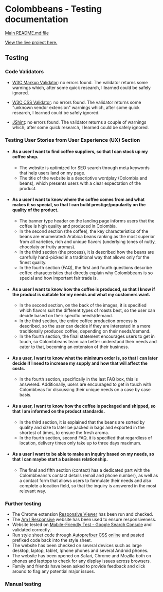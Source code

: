 # Colombbeans - Testing documentation

[Main README.md file](/README.md)

[View the live project here.](https://mihaelavacarus.github.io/MS2-Colombbeans/)

## Testing

### Code Validators 

- [W3C Markup Validator](https://validator.w3.org/#validate_by_input): no errors found. The validator returns some warnings which, after some quick research, I learned could be safely ignored.

- [W3C CSS Validator](https://jigsaw.w3.org/css-validator/#validate_by_input): no errors found. The validator returns some "unknown vendor extension" warnings which, after some quick research, I learned could be safely ignored.

- [JShint](https://jshint.com/): no errors found. The validator returns a couple of warnings which, after some quick research, I learned could be safely ignored.

### Testing User Stories from User Experience (UX) Section

- #### As a user I want to find coffee suppliers, so that I can stock up my coffee shop.
    - The website is optimized for SEO search through meta keywords that help users land on my page. 
    - The title of the website is a descriptive wordplay (Colombia and beans), which presents users with a clear expectation of the product.
- #### As a user I want to know where the coffee comes from and what makes it so special, so that I can build prestige/popularity on the quality of the product.
    - The banner type header on the landing page informs users that the coffee is high quality and produced in Colombia.
    - In the second section (the coffee), the key characteristics of the beans are enumerated: Arabica beans ranking as the most superior from all varieties, rich and unique flavors (underlying tones of nutty, chocolaty or fruity aromas).
    - In the third section (the process), it is described how the beans are carefully hand-picked in a traditional way that allows only for the finest quality.
    - In the fourth section (FAQ), the first and fourth questions describe coffee characteristics that directly explain why Colombbeans is so special and how important fair trade is.
- #### As a user I want to know how the coffee is produced, so that I know if the product is suitable for my needs and what my customers want.
    - In the second section, on the back of the images, it is specified which flavors suit the different types of roasts best, so the user can decide based on their specific needs/demand.
    - In the third section, the entire coffee production process is described, so the user can decide if they are interested in a more traditionally produced coffee, depending on their needs/demand.
    - In the fourth section, the final statement encourages users to get in touch, so Colombbeans team can better understand their needs and cater to that, becoming an extension of their business.
- #### As a user, I want to know what the minimum order is, so that I can later decide if I need to increase my supply and how that will affect the costs.
    - In the fourth section, specifically in the last FAQ box, this is answered. Additionally, users are encouraged to get in touch with Colombbeas for discussing their unique needs on a case by case basis. 
- #### As a user, I want to know how the coffee is packaged and shipped, so that I am informed on the product standards.
    - In the third section, it is explained that the beans are sorted by quality and size to later be packed in bags and exported in the shortest of times, to ensure the fresh aroma.
    - In the fourth section, second FAQ, it is specified that regardless of location, delivery times only take up to three days maximum.
- #### As a user I want to be able to make an inquiry based on my needs, so that I can maybe start a business relationship.
    - The final and fifth section (contact) has a dedicated part with the Colombbeans's contact details (email and phone number), as well as a contact form that allows users to formulate their needs and also complete a location field, so that the inquiry is answered in the most relevant way.

### Further testing 

- The Chrome extension [Responsive Viewer](https://chrome.google.com/webstore/detail/responsive-viewer/inmopeiepgfljkpkidclfgbgbmfcennb?hl=en) has been run and checked.
- The [Am I Responsive](http://ami.responsivedesign.is/) website has been used to ensure responsiveness.
- Website tested on [Mobile-Friendly Test - Google Search Console](https://search.google.com/test/mobile-friendly) and validated correctly.
- Run style sheet code through [Autoprefixer CSS online](http://autoprefixer.github.io/) and pasted prefixed code back into the style sheet.
- The website has been checked on several devices such as large desktop, laptop, tablet, Iphone phones and several Android phones.
- The website has been opened on Safari, Chrome and Mozilla both on phones and laptops to check for any display issues across browsers.
- Family and friends have been asked to provide feedback and click around to flag any potential major issues.

### Manual testing 

